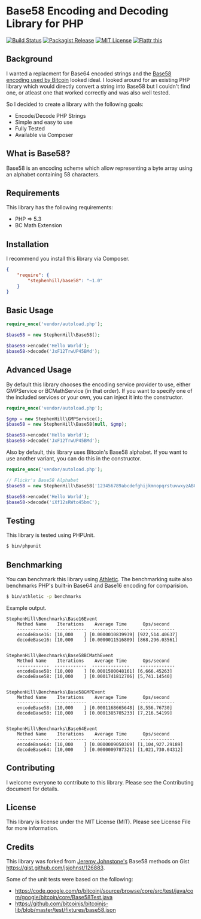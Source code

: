 # Base58 Encoding and Decoding Library for PHP

[![Build Status](https://travis-ci.org/stephen-hill/base58php.png)](https://travis-ci.org/stephen-hill/base58php)
[![Packagist Release](http://img.shields.io/packagist/v/stephenhill/base58.svg)](https://packagist.org/packages/stephenhill/base58)
[![MIT License](http://img.shields.io/packagist/l/stephenhill/base58.svg)](https://github.com/stephen-hill/base58php/blob/master/license)
[![Flattr this](https://api.flattr.com/button/flattr-badge-large.png)](https://flattr.com/submit/auto?user_id=stephen-hill&url=https%3A%2F%2Fgithub.com%2Fstephen-hill%2Fbase58php)

## Background

I wanted a replacment for Base64 encoded strings and the [Base58 encoding used by Bitcoin](https://en.bitcoin.it/wiki/Base58Check_encoding) looked ideal. I looked around for an existing PHP library which would directly convert a string into Base58 but I couldn't find one, or atleast one that worked correctly and was also well tested.

So I decided to create a library with the following goals:

- Encode/Decode PHP Strings
- Simple and easy to use
- Fully Tested
- Available via Composer

## What is Base58?

Base58 is an encoding scheme which allow representing a byte array using an alphabet containing 58 characters.

## Requirements

This library has the following requirements:

- PHP => 5.3
- BC Math Extension

## Installation

I recommend you install this library via Composer.

```json
{
    "require": {
        "stephenhill/base58": "~1.0"
    }
}
```

## Basic Usage

```php
require_once('vendor/autoload.php');

$base58 = new StephenHill\Base58();

$base58->encode('Hello World');
$base58->decode('JxF12TrwUP45BMd');
```

## Advanced Usage

By default this library chooses the encoding service provider to use, either GMPService or BCMathService (in that order).
If you want to specify one of the included services or your own, you can inject it into the constructor.

```php
require_once('vendor/autoload.php');

$gmp = new StephenHill\GMPService();
$base58 = new StephenHill\Base58(null, $gmp);

$base58->encode('Hello World');
$base58->decode('JxF12TrwUP45BMd');
```

Also by default, this library uses Bitcoin's Base58 alphabet. If you want to use another variant, you can do this in the constructor.

```php
require_once('vendor/autoload.php');

// Flickr's Base58 Alphabet
$base58 = new StephenHill\Base58('123456789abcdefghijkmnopqrstuvwxyzABCDEFGHJKLMNPQRSTUVWXYZ');

$base58->encode('Hello World');
$base58->decode('iXf12sRWto45bmC');
```

## Testing

This library is tested using PHPUnit.

```bash
$ bin/phpunit
```

## Benchmarking

You can benchmark this library using [Athletic](https://github.com/polyfractal/athletic).
The benchmarking suite also benchmarks PHP's built-in Base64 and Base16 encoding for comparision.

```bash
$ bin/athletic -p benchmarks
```

Example output.

```
StephenHill\Benchmarks\Base16Event
    Method Name    Iterations    Average Time      Ops/second
    ------------  ------------  --------------    -------------
    encodeBase16: [10,000    ] [0.0000010839939] [922,514.40637]
    decodeBase16: [10,000    ] [0.0000011516809] [868,296.03561]


StephenHill\Benchmarks\Base58BCMathEvent
    Method Name    Iterations    Average Time      Ops/second
    ------------  ------------  --------------    -------------
    encodeBase58: [10,000    ] [0.0001500048161] [6,666.45263]
    decodeBase58: [10,000    ] [0.0001741812706] [5,741.14540]


StephenHill\Benchmarks\Base58GMPEvent
    Method Name    Iterations    Average Time      Ops/second
    ------------  ------------  --------------    -------------
    encodeBase58: [10,000    ] [0.0001168665648] [8,556.76730]
    decodeBase58: [10,000    ] [0.0001385705233] [7,216.54199]


StephenHill\Benchmarks\Base64Event
    Method Name    Iterations    Average Time      Ops/second
    ------------  ------------  --------------    -------------
    encodeBase64: [10,000    ] [0.0000009050369] [1,104,927.29189]
    decodeBase64: [10,000    ] [0.0000009787321] [1,021,730.04312]
```

## Contributing

I welcome everyone to contribute to this library. Please see the Contributing document for details.

## License

This library is license under the MIT License (MIT). Please see License File for more information.

## Credits

This library was forked from [Jeremy Johnstone's](https://github.com/jsjohnst) Base58 methods on Gist https://gist.github.com/jsjohnst/126883.

Some of the unit tests were based on the following:

- https://code.google.com/p/bitcoinj/source/browse/core/src/test/java/com/google/bitcoin/core/Base58Test.java
- https://github.com/bitcoinjs/bitcoinjs-lib/blob/master/test/fixtures/base58.json
